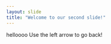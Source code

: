 ```yaml
---
layout: slide
title: "Welcome to our second slide!"
---
```

helloooo
Use the left arrow to go back!

